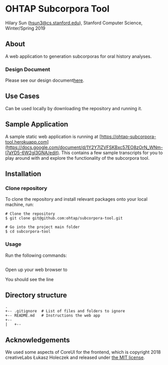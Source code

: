 # OHTAP Subcorpora Tool
Hilary Sun (hsun3@cs.stanford.edu), Stanford Computer Science, Winter/Spring 2019

## About

A web application to generation subcorporas for oral history analyses. 

### Design Document

Please see our design document[here](https://docs.google.com/document/d/1Y2Y7lZVFSKBxc57EO8zOrN_WNm-I7aYD5-6W2gl3GNA/edit).

## Use Cases

Can be used locally by downloading the repository and running it.

## Sample Application

A sample static web application is running at [https://ohtap-subcorpora-tool.herokuapp.com](https://docs.google.com/document/d/1Y2Y7lZVFSKBxc57EO8zOrN_WNm-I7aYD5-6W2gl3GNA/edit). This contains a few sample transcripts for you to play around with and explore the functionality of the subcorpora tool.

## Installation

### Clone repository

To clone the repository and install relevant packages onto your local machine, run:

```
# Clone the repository
$ git clone git@github.com:ohtap/subcorpora-tool.git

# Go into the project main folder
$ cd subcorpora-tool
```

### Usage

Run the following commands:

```
```

Open up your web browser to

You should see the line

## Directory structure
```
.
+-- .gitignore	# List of files and folders to ignore
+-- README.md 	# Instructions the web app
+-- 
|	+--

```

## Acknowledgements

We used some aspects of CoreUI for the frontend, which is copyright 2018 creativeLabs Łukasz Holeczek and released under [the MIT license](https://github.com/coreui/coreui-free-bootstrap-admin-template/blob/master/LICENSE).
